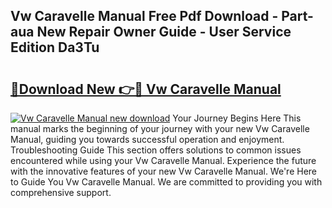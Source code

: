 ## Vw Caravelle Manual Free Pdf Download - Part-aua New Repair Owner Guide - User Service Edition Da3Tu

# <h2><a href="http://cf13959.oget.top/?id=Vw+Caravelle+Manual">🔗Download New 👉🔴 Vw Caravelle Manual</a></h2>

[![Vw Caravelle Manual new download](https://i.imgur.com/5g1atiW.png)](http://cf13959.oget.top/?id=Vw+Caravelle+Manual)
Your Journey Begins Here This manual marks the beginning of your journey with your new Vw Caravelle Manual, guiding you towards successful operation and enjoyment. Troubleshooting Guide This section offers solutions to common issues encountered while using your Vw Caravelle Manual. Experience the future with the innovative features of your new Vw Caravelle Manual. We're Here to Guide You Vw Caravelle Manual. We are committed to providing you with comprehensive support.
